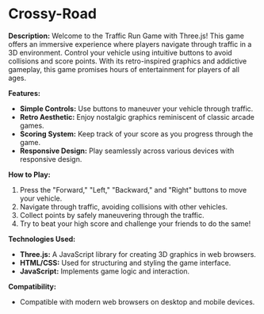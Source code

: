 # Crossy-Road



**Description:**
Welcome to the Traffic Run Game with Three.js! This game offers an immersive experience where players navigate through traffic in a 3D environment. Control your vehicle using intuitive buttons to avoid collisions and score points. With its retro-inspired graphics and addictive gameplay, this game promises hours of entertainment for players of all ages.

**Features:**
- **Simple Controls:** Use buttons to maneuver your vehicle through traffic.
- **Retro Aesthetic:** Enjoy nostalgic graphics reminiscent of classic arcade games.
- **Scoring System:** Keep track of your score as you progress through the game.
- **Responsive Design:** Play seamlessly across various devices with responsive design.

**How to Play:**
1. Press the "Forward," "Left," "Backward," and "Right" buttons to move your vehicle.
2. Navigate through traffic, avoiding collisions with other vehicles.
3. Collect points by safely maneuvering through the traffic.
4. Try to beat your high score and challenge your friends to do the same!

**Technologies Used:**
- **Three.js:** A JavaScript library for creating 3D graphics in web browsers.
- **HTML/CSS:** Used for structuring and styling the game interface.
- **JavaScript:** Implements game logic and interaction.

**Compatibility:**
- Compatible with modern web browsers on desktop and mobile devices.

